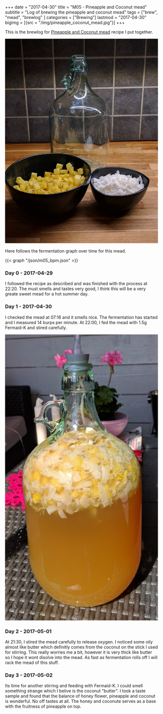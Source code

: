 +++
date = "2017-04-30"
title = "M05 - Pineapple and Coconut mead"
subtitle = "Log of brewing the pineapple and coconut mead"
tags = ["brew", "mead", "brewlog" ]
categories = ["Brewing"]
lastmod = "2017-04-30"
bigimg = [{src = "/img/pineapple_coconut_mead.jpg"}]
+++

This is the brewlog for [Pineapple and Coconut mead](../pineapple-coconut-mead) recipe I put
together.

![prep](/img/m05_pineapple_coconut.jpg)

Here follows the fermentation graph over time for this mead.

{{< graph "/json/m05_bpm.json" >}}


### Day 0 - 2017-04-29

I followed the recipe as described and was finished with the process
at 22:20. The must smells and tastes very good, I think this will be a
very greate sweet mead for a hot summer day.


### Day 1 - 2017-04-30

I checked the mead at 07:16 and it smells nice. The fermentation has
started and I measured 14 burps per minute. At 22:00, I fed the mead
with 1.5g Fermaid-K and stired carefully.

![fermentation](/img/m05_fermentation.jpg)


### Day 2 - 2017-05-01

At 21:30, I stired the mead carefully to release oxygen. I noticed
some oily almost like butter which definitly comes from the coconut on
the stick I used for stirring. This really worries me a bit, however
it is very thick like butter so I hope it wont disolve into the
mead. As fast as fermentation rolls off I will rack the mead of this
stuff.


### Day 3 - 2017-05-02

Its time for another stirring and feeding with Fermaid-K. I could
smell something strange which I belive is the coconut "butter". I took
a taste sample and found that the balance of honey flower, pineapple
and coconut is wonderful. No off tastes at all. The honey and coconute
serves as a base with the fruitness of pineapple on top.
